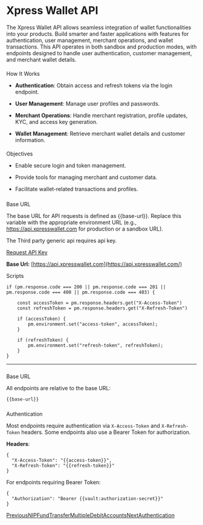 # Xpress Wallet API

The Xpress Wallet API allows seamless integration of wallet functionalities into your products. Build smarter and faster applications with features for authentication, user management, merchant operations, and wallet transactions. This API operates in both sandbox and production modes, with endpoints designed to handle user authentication, customer management, and merchant wallet details.

#### 

[](#how-it-works)

How It Works

*   **Authentication**: Obtain access and refresh tokens via the login endpoint.
    
*   **User Management**: Manage user profiles and passwords.
    
*   **Merchant Operations**: Handle merchant registration, profile updates, KYC, and access key generation.
    
*   **Wallet Management**: Retrieve merchant wallet details and customer information.
    

#### 

[](#objectives)

Objectives

*   Enable secure login and token management.
    
*   Provide tools for managing merchant and customer data.
    
*   Facilitate wallet-related transactions and profiles.
    

### 

[](#base-url)

Base URL

The base URL for API requests is defined as {{base-url}}. Replace this variable with the appropriate environment URL (e.g., https://api.xpresswallet.com for production or a sandbox URL).

The Third party generic api requires api key.

[Request API Key](/quick-start)

**Base Url:** [https://api.xpresswallet.com](https://api.xpresswallet.com/)

Scripts

```
if (pm.response.code === 200 || pm.response.code === 201 || pm.response.code === 400 || pm.response.code === 403) {

    const accessToken = pm.response.headers.get("X-Access-Token")
    const refreshToken = pm.response.headers.get("X-Refresh-Token")

    if (accessToken) {
        pm.environment.set("access-token", accessToken);
    }

    if (refreshToken) {
        pm.environment.set("refresh-token", refreshToken);
    }
}
```

* * *

### 

[](#base-url-1)

Base URL

All endpoints are relative to the base URL:

```
{{base-url}}
```

### 

[](#authentication)

Authentication

Most endpoints require authentication via `X-Access-Token` and `X-Refresh-Token` headers. Some endpoints also use a Bearer Token for authorization.

**Headers**:

```
{
  "X-Access-Token": "{{access-token}}",
  "X-Refresh-Token": "{{refresh-token}}"
}
```

For endpoints requiring Bearer Token:

```
{
  "Authorization": "Bearer {{vault:authorization-secret}}"
}
```

[PreviousNIPFundTransferMultipleDebitAccounts](/third-party-generic-api/nipfundtransfermultipledebitaccounts)[NextAuthentication](/xpress-wallet-api/authentication)